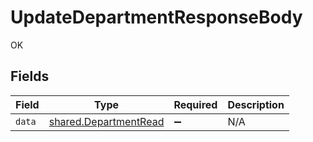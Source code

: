 # UpdateDepartmentResponseBody

OK


## Fields

| Field                                                                 | Type                                                                  | Required                                                              | Description                                                           |
| --------------------------------------------------------------------- | --------------------------------------------------------------------- | --------------------------------------------------------------------- | --------------------------------------------------------------------- |
| `data`                                                                | [shared.DepartmentRead](../../../sdk/models/shared/departmentread.md) | :heavy_minus_sign:                                                    | N/A                                                                   |